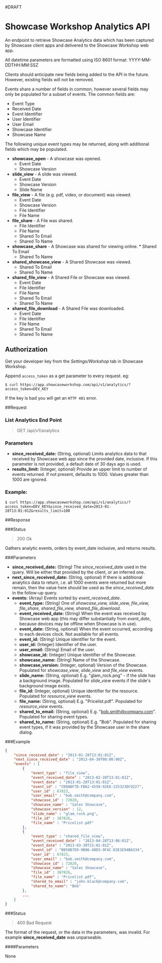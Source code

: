 #DRAFT

# Showcase Workshop Analytics API

An endpoint to retrieve Showcase Analytics data which has been captured by Showcase client apps and delivered to the Showcase Workshop web app.

All datetime parameters are formatted using ISO 8601 format: YYYY-MM-DDTHH:MM:SSZ

Clients should anticipate new fields being added to the API in the future. However, existing fields will not be removed.

Events share a number of fields in common, however several fields may only be populated for a subset of events. The common fields are:

* Event Type
* Received Date
* Event Identifier
* User Identifier
* User Email
* Showcase Identifier
* Showcase Name

The following unique event types may be returned, along with additional fields which may be populated.

* **showcase_open** - A showcase was opened.
	* Event Date
	* Showcase Version
* **slide_view** - A slide was viewed.
	* Event Date
	* Showcase Version
	* Slide Name
* **file_view** - A file (e.g. pdf, video, or document) was viewed.
	* Event Date
	* Showcase Version
	* File Identifier
	* File Name
* **file_share** - A File was shared.
	* File Identifier
	* File Name
	* Shared To Email
	* Shared To Name
* **showcase_share** - A Showcase was shared for viewing online.	* Shared To Email
	* Shared To Name
* **shared_showcase_view** - A Shared Showcase was viewed.
	* Shared To Email
	* Shared To Name
* **shared_file_view** - A Shared File or Showcase was viewed.
	* Event Date
	* File Identifier
	* File Name
	* Shared To Email
	* Shared To Name
* **shared_file_download** - A Shared File was downloaded.
	* Event Date
	* File Identifier
	* File Name
	* Shared To Email
	* Shared To Name


## Authorization

Get your developer key from the *Settings/Workshop* tab in Showcase Workshop.

Append `access_token` as a get parameter to every request.  eg:

    $ curl https://app.showcaseworkshop.com/api/v1/analytics/?access_token=DEV_KEY

If the key is bad you will get an `HTTP 401` error.

##Request

### List Analytics End Point
  > GET /api/v1/analytics

### Parameters

- **since_received_date:** (String, optional) Limits analytics data to that received by Showcase web app since the provided date, inclusive. If this parameter is not provided, a default date of 30 days ago is used.
- **results_limit:** (Integer, optional) Provide an upper limit to number of events returned. If not present, defaults to 1000. Values greater than 1000 are ignored.

### Example: 

    $ curl https://app.showcaseworkshop.com/api/v1/analytics/?access_token=DEV_KEY&since_received_date=2013-01-28T13:01:01Z&results_limit=100

##Response

###Status
  > 200 Ok
  
Gathers analytic events, orders by event_date inclusive, and returns results.

###Parameters

- **since_received_date:** (String) The *since_received_date* used in the query. Will be either that provided by the client, or an inferred one.
- **next_since_received_date:** (String, optional) If there is additional analytics data to return, i.e. all 1000 events were returned but more remain, then the value here should be used as the *since_received_date* in the follow-up query.
- **events:** (Array) Events sorted by *event_received_date*.
  - **event_type:** (String) One of *showcase_view, slide_view, file_view, file_share, shared_file_view, shared_file_download*.
  - **event_received_date:** (String) When the event was received by Showcase web app (this may differ substantially from *event_date*, because devices may be offline when Showcase is in use).
  - **event_date:** (String, optional) When the event occurred, according to each devices clock. Not available for all events.
  - **event_id:** (String) Unique identifier for the event.
  - **user_id:** (Integer) Identifier of the user.
  - **user_email:** (String) Email of the user.
  - **showcase_id:** (Integer) Unique identifier of the Showcase.
  - **showcase_name:** (String) Name of the Showcase.
  - **showcase_version:** (Integer, optional) Version of the Showcase. Populated for *showcase_view*, *slide_view* and *file_view* events.
  - **slide_name:** (String, optional) E.g. "glam_rock.png" - if the slide has a background image. Populated for *slide_view* events if the slide's background image exists.
  - **file_id:** (Integer, optional) Unique identifier for the resource. Populated for *resource_view* events.
  - **file_name:** (String, optional) E.g. "Pricelist.pdf". Populated for *resource_view* events.
  - **shared_to_email:** (String, optional) E.g. "bob.smith@company.com". Populated for sharing event types.
  - **shared_to_name:** (String, optional) E.g. "Bob". Populated for sharing event types, if it was provided by the Showcase user in the share dialog.

###Example

```json
{
	"since_received_date" : "2013-01-28T13:01:01Z",
	"next_since_received_date" : "2013-04-30T00:00:00Z",
	"events" : [
		{
			"event_type" : "file_view",
			"event_received_date" : "2013-02-28T13:01:01Z",
			"event_date" : "2013-01-28T13:01:01Z",
			"event_id" : "CD0ABF7D-FB62-4558-92E6-225323DC9227",
			"user_id" : 67823,
			"user_email" : "bob.smith@company.com",
			"showcase_id" : 72820,
			"showcase_name" : "Sales Showcase",
			"showcase_version" : 12,
			"slide_name" : "glam_rock.png",
			"file_id" : 387826,
			"file_name" : "Pricelist.pdf"
		},
		{
			"event_type" : "shared_file_view",
			"event_received_date" : "2013-04-28T13:06:01Z",
			"event_date" : "2013-03-30T21:01:01Z",
			"event_id" : "B858B7E9-9B06-48D3-9F4C-D3E1E94BA334",
			"user_id" : 67823,
			"user_email" : "bob.smith@company.com",
			"showcase_id" : 72820,
			"showcase_name" : "Sales Showcase",
			"file_id" : 387826,
			"file_name" : "Pricelist.pdf",
			"shared_to_email" : "john.black@company.com",
			"shared_to_name": "Bob"
		},
		...
	]
}
```  

###Status
  > 400 Bad Request
  
The format of the request, or the data in the parameters, was invalid. For example **since_received_date** was unparseable.

####Parameters

None


